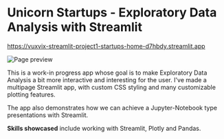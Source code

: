 # Unicorn Startups - Exploratory Data Analysis with Streamlit

https://vuxvix-streamlit-project1-startups-home-d7hbdy.streamlit.app

![Page preview](.Project3.2.png)

This is a work-in progress app whose goal is to make Exploratory Data Analysis a bit more interactive and interesting for the user. I've made a multipage Streamlit app, with custom CSS styling and many customizable plotting features.

The app also demonstrates how we can achieve a Jupyter-Notebook type presentations with Streamlit.

**Skills showcased** include working with Streamlit, Plotly and Pandas.
